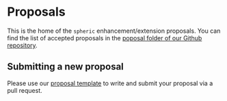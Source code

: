 # Proposals

This is the home of the `spheric` enhancement/extension proposals. You can find the list of accepted proposals 
in the [poposal folder of our Github repository](https://github.com/spheric-cloud/spheric/tree/main/docs/proposals).

## Submitting a new proposal

Please use our [proposal template](https://github.com/spheric-cloud/spheric/blob/main/docs/proposals/00-template.md)
to write and submit your proposal via a pull request. 
